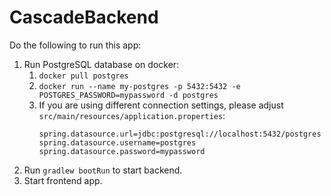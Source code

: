 # CascadeBackend

Do the following to run this app:

1. Run PostgreSQL database on docker:
   1. `docker pull postgres`
   2. `docker run --name my-postgres -p 5432:5432 -e POSTGRES_PASSWORD=mypassword -d postgres`
   3. If you are using different connection settings, please adjust `src/main/resources/application.properties`:
       ```
       spring.datasource.url=jdbc:postgresql://localhost:5432/postgres
       spring.datasource.username=postgres
       spring.datasource.password=mypassword
       ```
2. Run `gradlew bootRun` to start backend.
3. Start frontend app.